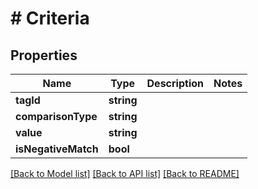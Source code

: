 # # Criteria

## Properties

Name | Type | Description | Notes
------------ | ------------- | ------------- | -------------
**tagId** | **string** |  |
**comparisonType** | **string** |  |
**value** | **string** |  |
**isNegativeMatch** | **bool** |  |

[[Back to Model list]](../../README.md#models) [[Back to API list]](../../README.md#endpoints) [[Back to README]](../../README.md)

